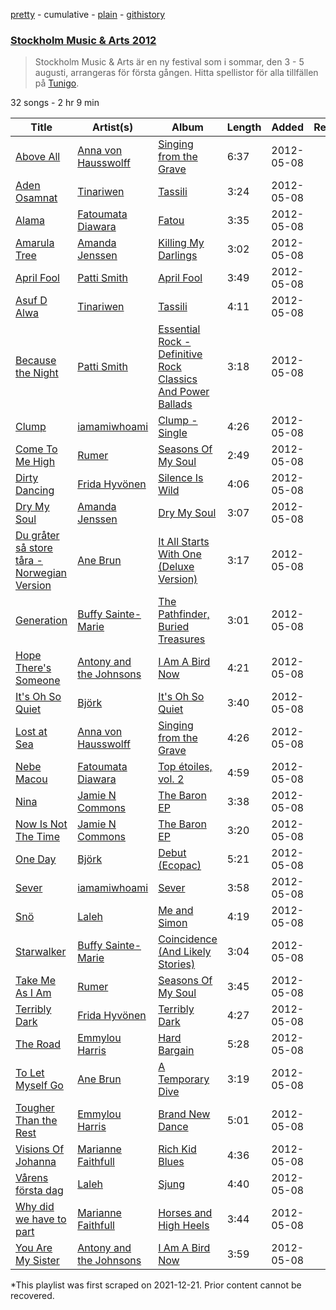 [pretty](/playlists/pretty/6lrsZHHFL65pjpDcjv6sFi.md) - cumulative - [plain](/playlists/plain/6lrsZHHFL65pjpDcjv6sFi) - [githistory](https://github.githistory.xyz/mackorone/spotify-playlist-archive/blob/main/playlists/plain/6lrsZHHFL65pjpDcjv6sFi)

### [Stockholm Music & Arts 2012](https://open.spotify.com/playlist/6lrsZHHFL65pjpDcjv6sFi)

> Stockholm Music & Arts är en ny festival som i sommar, den 3 \- 5 augusti, arrangeras för första gången\. Hitta spellistor för alla tillfällen på <a href="spottily:app:tunigo">Tunigo</a>.

32 songs - 2 hr 9 min

| Title | Artist(s) | Album | Length | Added | Removed |
|---|---|---|---|---|---|
| [Above All](https://open.spotify.com/track/6yoT0tTKz6FKYq9nYqyrzC) | [Anna von Hausswolff](https://open.spotify.com/artist/1eiXrvua27VlWgZ9kiaIn6) | [Singing from the Grave](https://open.spotify.com/album/0zTW5KPhvQtZwyhcsjfzMv) | 6:37 | 2012-05-08 |  |
| [Aden Osamnat](https://open.spotify.com/track/5JOPgea6eCH6UmOmyvxv7t) | [Tinariwen](https://open.spotify.com/artist/2sf2owtFSCvz2MLfxmNdkb) | [Tassili](https://open.spotify.com/album/2ayn2kcmLkQlmoYYEn4CMi) | 3:24 | 2012-05-08 |  |
| [Alama](https://open.spotify.com/track/4hrQVTp8TILUcQZZlbYriu) | [Fatoumata Diawara](https://open.spotify.com/artist/4G5ZJny3HvX6Il7eHVfnNC) | [Fatou](https://open.spotify.com/album/4cIsRsgaaVwIiLYDh2abEY) | 3:35 | 2012-05-08 |  |
| [Amarula Tree](https://open.spotify.com/track/2ayMFTvtduPjv6iTetKJsx) | [Amanda Jenssen](https://open.spotify.com/artist/5abrQugiw9ysKSuemQW7K9) | [Killing My Darlings](https://open.spotify.com/album/5lPdtxuFsQehROss0CG8vH) | 3:02 | 2012-05-08 |  |
| [April Fool](https://open.spotify.com/track/7b9FS2uvbKobrnM2RyJDsB) | [Patti Smith](https://open.spotify.com/artist/0vYkHhJ48Bs3jWcvZXvOrP) | [April Fool](https://open.spotify.com/album/4Nhtp0iSdvBp5mTJaAYFoz) | 3:49 | 2012-05-08 |  |
| [Asuf D Alwa](https://open.spotify.com/track/6uADSUnG5yBuSx2MQXQLQ9) | [Tinariwen](https://open.spotify.com/artist/2sf2owtFSCvz2MLfxmNdkb) | [Tassili](https://open.spotify.com/album/2ayn2kcmLkQlmoYYEn4CMi) | 4:11 | 2012-05-08 |  |
| [Because the Night](https://open.spotify.com/track/7BYQAP9ga7aiBSmPJCSNRs) | [Patti Smith](https://open.spotify.com/artist/0vYkHhJ48Bs3jWcvZXvOrP) | [Essential Rock \- Definitive Rock Classics And Power Ballads](https://open.spotify.com/album/0vIu1r5LhcuE8mFQQDkVdm) | 3:18 | 2012-05-08 |  |
| [Clump](https://open.spotify.com/track/7pXojk3OlRYkKH0TJosc0n) | [iamamiwhoami](https://open.spotify.com/artist/6UOcY6w4K6Ek5Lw5rFDHdP) | [Clump \- Single](https://open.spotify.com/album/3YIgrmgNSSqZjIsHs4Y45d) | 4:26 | 2012-05-08 |  |
| [Come To Me High](https://open.spotify.com/track/2dGHk13rY1FjScjNh0S2XY) | [Rumer](https://open.spotify.com/artist/0Mk6GS1Xr5tqlQyPNkMZzx) | [Seasons Of My Soul](https://open.spotify.com/album/7sM4i2vAo7hUz010aByt6l) | 2:49 | 2012-05-08 |  |
| [Dirty Dancing](https://open.spotify.com/track/2RFVnh4Pz1PUJ0RfTjbzvP) | [Frida Hyvönen](https://open.spotify.com/artist/58XdW0XyGukvmGatf7NC2R) | [Silence Is Wild](https://open.spotify.com/album/0JT2W4vgJZ01SJZaSQ4qjW) | 4:06 | 2012-05-08 |  |
| [Dry My Soul](https://open.spotify.com/track/64h4ggNjcTYHCzAj2JGg36) | [Amanda Jenssen](https://open.spotify.com/artist/5abrQugiw9ysKSuemQW7K9) | [Dry My Soul](https://open.spotify.com/album/2I5dU3UhJpuHIHK7WJR35Z) | 3:07 | 2012-05-08 |  |
| [Du gråter så store tåra \- Norwegian Version](https://open.spotify.com/track/4LJ3hYrKHuknqzM6B7NAuI) | [Ane Brun](https://open.spotify.com/artist/2L3kwZFd16zjHz9a5kEPAm) | [It All Starts With One \(Deluxe Version\)](https://open.spotify.com/album/6IRHfh6FMJydH0SIIxjQ2g) | 3:17 | 2012-05-08 |  |
| [Generation](https://open.spotify.com/track/6JzJHPTPIwBeK8Ps6lGB0E) | [Buffy Sainte\-Marie](https://open.spotify.com/artist/5exO2eW84QucBhrRhcK76x) | [The Pathfinder, Buried Treasures](https://open.spotify.com/album/4tUeFEFh81XykNyE8KDwoG) | 3:01 | 2012-05-08 |  |
| [Hope There's Someone](https://open.spotify.com/track/09ZGF6mwJVzw5jxqbtT53E) | [Antony and the Johnsons](https://open.spotify.com/artist/4fxp616ALtFWnXfwxnjLzW) | [I Am A Bird Now](https://open.spotify.com/album/0hiJeb1ycFFXyW12j61sfB) | 4:21 | 2012-05-08 |  |
| [It's Oh So Quiet](https://open.spotify.com/track/13KhefWy9ZsL81QC9j2raG) | [Björk](https://open.spotify.com/artist/7w29UYBi0qsHi5RTcv3lmA) | [It's Oh So Quiet](https://open.spotify.com/album/0jCV446kPAP6H1ZpyQ3UvQ) | 3:40 | 2012-05-08 |  |
| [Lost at Sea](https://open.spotify.com/track/267Wgt8nw2xaaYgjWFBj8k) | [Anna von Hausswolff](https://open.spotify.com/artist/1eiXrvua27VlWgZ9kiaIn6) | [Singing from the Grave](https://open.spotify.com/album/0zTW5KPhvQtZwyhcsjfzMv) | 4:26 | 2012-05-08 |  |
| [Nebe Macou](https://open.spotify.com/track/6M6kmy45IiAoZoks5rNHvk) | [Fatoumata Diawara](https://open.spotify.com/artist/4G5ZJny3HvX6Il7eHVfnNC) | [Top étoiles, vol\. 2](https://open.spotify.com/album/3MSgJbyTBt6bzgRbv7kVM0) | 4:59 | 2012-05-08 |  |
| [Nina](https://open.spotify.com/track/6WbZHZ8pdT0qaYN3WcbawJ) | [Jamie N Commons](https://open.spotify.com/artist/2FsZnS8gQ8jG1HGnPYNlm9) | [The Baron EP](https://open.spotify.com/album/4F10nVG5DE1WienYAlJxUN) | 3:38 | 2012-05-08 |  |
| [Now Is Not The Time](https://open.spotify.com/track/4d3ReHL8rS7LQd6GyF1x7z) | [Jamie N Commons](https://open.spotify.com/artist/2FsZnS8gQ8jG1HGnPYNlm9) | [The Baron EP](https://open.spotify.com/album/4F10nVG5DE1WienYAlJxUN) | 3:20 | 2012-05-08 |  |
| [One Day](https://open.spotify.com/track/4elFKIyvzrNLpijk3EetaA) | [Björk](https://open.spotify.com/artist/7w29UYBi0qsHi5RTcv3lmA) | [Debut \(Ecopac\)](https://open.spotify.com/album/1Xa4WU2bxfuKCgGDga6NWx) | 5:21 | 2012-05-08 |  |
| [Sever](https://open.spotify.com/track/157z8EaCqIpuCaRSWVulyT) | [iamamiwhoami](https://open.spotify.com/artist/6UOcY6w4K6Ek5Lw5rFDHdP) | [Sever](https://open.spotify.com/album/5G52yHFSGibkb0g3LTM3AM) | 3:58 | 2012-05-08 |  |
| [Snö](https://open.spotify.com/track/0RKTDDcdUvulNlDyLaktZB) | [Laleh](https://open.spotify.com/artist/62QZPjYQMoo5g56FP9Webq) | [Me and Simon](https://open.spotify.com/album/5miuVRm6nR172VxxQSDdkb) | 4:19 | 2012-05-08 |  |
| [Starwalker](https://open.spotify.com/track/7BWFL0HKi5vmj40DRQeCjH) | [Buffy Sainte\-Marie](https://open.spotify.com/artist/5exO2eW84QucBhrRhcK76x) | [Coincidence \(And Likely Stories\)](https://open.spotify.com/album/3b5QzMv6C97vDjrLXyQwyh) | 3:04 | 2012-05-08 |  |
| [Take Me As I Am](https://open.spotify.com/track/5BqwCuzJ9ILElVAkbPE0e5) | [Rumer](https://open.spotify.com/artist/0Mk6GS1Xr5tqlQyPNkMZzx) | [Seasons Of My Soul](https://open.spotify.com/album/7sM4i2vAo7hUz010aByt6l) | 3:45 | 2012-05-08 |  |
| [Terribly Dark](https://open.spotify.com/track/7yDesLL0xoOYD6OumVT41L) | [Frida Hyvönen](https://open.spotify.com/artist/58XdW0XyGukvmGatf7NC2R) | [Terribly Dark](https://open.spotify.com/album/2O9PsSYHhk6rHzzVa9MZG9) | 4:27 | 2012-05-08 |  |
| [The Road](https://open.spotify.com/track/20vhk8SGHTKt23DXbsMiUz) | [Emmylou Harris](https://open.spotify.com/artist/5s6TJEuHTr9GR894wc6VfP) | [Hard Bargain](https://open.spotify.com/album/31qvG1L8oBDMXJTgZnsT7j) | 5:28 | 2012-05-08 |  |
| [To Let Myself Go](https://open.spotify.com/track/0FZrWCjmtvn9GRTHsW6BVp) | [Ane Brun](https://open.spotify.com/artist/2L3kwZFd16zjHz9a5kEPAm) | [A Temporary Dive](https://open.spotify.com/album/4YJXC11jbtkIVQAzCGE8hr) | 3:19 | 2012-05-08 |  |
| [Tougher Than the Rest](https://open.spotify.com/track/00S7IIk3V9ChIcfScLyb3r) | [Emmylou Harris](https://open.spotify.com/artist/5s6TJEuHTr9GR894wc6VfP) | [Brand New Dance](https://open.spotify.com/album/6ZXNDIUd69eklXp3Tw1G4r) | 5:01 | 2012-05-08 |  |
| [Visions Of Johanna](https://open.spotify.com/track/3B2oByGtOQeKXKs13yw5Gu) | [Marianne Faithfull](https://open.spotify.com/artist/7mlge4peaoNgzTsY6M32RB) | [Rich Kid Blues](https://open.spotify.com/album/7m06IfHTHIxJHPlOrCybrk) | 4:36 | 2012-05-08 |  |
| [Vårens första dag](https://open.spotify.com/track/24WyDyJfAXgkcPddKdvfYA) | [Laleh](https://open.spotify.com/artist/62QZPjYQMoo5g56FP9Webq) | [Sjung](https://open.spotify.com/album/1YqHIqrWx3eopxKFPqjqhT) | 4:40 | 2012-05-08 |  |
| [Why did we have to part](https://open.spotify.com/track/3aqHBA0B1pXDQrnXc8py9B) | [Marianne Faithfull](https://open.spotify.com/artist/7mlge4peaoNgzTsY6M32RB) | [Horses and High Heels](https://open.spotify.com/album/2raxEkecP44QjO96m9QHn7) | 3:44 | 2012-05-08 |  |
| [You Are My Sister](https://open.spotify.com/track/4vWvY2Ed1dn6K2MMBCKtb5) | [Antony and the Johnsons](https://open.spotify.com/artist/4fxp616ALtFWnXfwxnjLzW) | [I Am A Bird Now](https://open.spotify.com/album/0hiJeb1ycFFXyW12j61sfB) | 3:59 | 2012-05-08 |  |

\*This playlist was first scraped on 2021-12-21. Prior content cannot be recovered.
